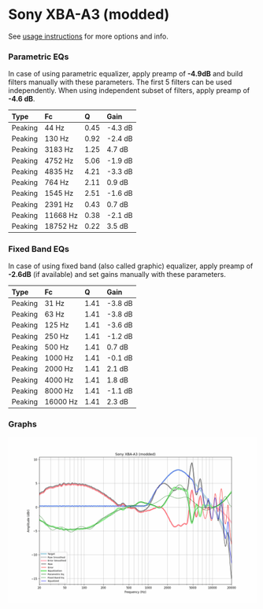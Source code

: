 # Sony XBA-A3 (modded)
See [usage instructions](https://github.com/jaakkopasanen/AutoEq#usage) for more options and info.

### Parametric EQs
In case of using parametric equalizer, apply preamp of **-4.9dB** and build filters manually
with these parameters. The first 5 filters can be used independently.
When using independent subset of filters, apply preamp of **-4.6 dB**.

| Type    | Fc       |    Q | Gain    |
|:--------|:---------|:-----|:--------|
| Peaking | 44 Hz    | 0.45 | -4.3 dB |
| Peaking | 130 Hz   | 0.92 | -2.4 dB |
| Peaking | 3183 Hz  | 1.25 | 4.7 dB  |
| Peaking | 4752 Hz  | 5.06 | -1.9 dB |
| Peaking | 4835 Hz  | 4.21 | -3.3 dB |
| Peaking | 764 Hz   | 2.11 | 0.9 dB  |
| Peaking | 1545 Hz  | 2.51 | -1.6 dB |
| Peaking | 2391 Hz  | 0.43 | 0.7 dB  |
| Peaking | 11668 Hz | 0.38 | -2.1 dB |
| Peaking | 18752 Hz | 0.22 | 3.5 dB  |

### Fixed Band EQs
In case of using fixed band (also called graphic) equalizer, apply preamp of **-2.6dB**
(if available) and set gains manually with these parameters.

| Type    | Fc       |    Q | Gain    |
|:--------|:---------|:-----|:--------|
| Peaking | 31 Hz    | 1.41 | -3.8 dB |
| Peaking | 63 Hz    | 1.41 | -3.8 dB |
| Peaking | 125 Hz   | 1.41 | -3.6 dB |
| Peaking | 250 Hz   | 1.41 | -1.2 dB |
| Peaking | 500 Hz   | 1.41 | 0.7 dB  |
| Peaking | 1000 Hz  | 1.41 | -0.1 dB |
| Peaking | 2000 Hz  | 1.41 | 2.1 dB  |
| Peaking | 4000 Hz  | 1.41 | 1.8 dB  |
| Peaking | 8000 Hz  | 1.41 | -1.1 dB |
| Peaking | 16000 Hz | 1.41 | 2.3 dB  |

### Graphs
![](./Sony%20XBA-A3%20(modded).png)